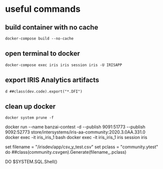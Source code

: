 # useful commands
## build container with no cache
```
docker-compose build --no-cache
```
## open terminal to docker
```
docker-compose exec iris iris session iris -U IRISAPP
```
## export IRIS Analytics artifacts
```
d ##class(dev.code).export("*.DFI")
```

## clean up docker 
```
docker system prune -f
```

docker run --name banzai-contest -d --publish 9091:51773 --publish 9092:52773 store/intersystems/iris-aa-community:2020.3.0AA.331.0
docker exec -it iris_iris_1 bash
docker exec -it iris_iris_1 iris session iris




set filename = "/irisdev/app/csv_y_test.csv" 
set pclass = "community.ytest"
do ##class(community.csvgen).Generate(filename,,.pclass)

DO $SYSTEM.SQL.Shell()

